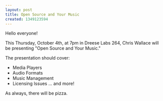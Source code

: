 ```yaml
---
layout: post
title: Open Source and Your Music
created: 1349123594
---
```

Hello everyone!

This Thursday, October 4th, at 7pm in Dreese Labs 264, Chris Wallace will be presenting "Open Source and Your Music."

The presentation should cover:
- Media Players
- Audio Formats
- Music Management
- Licensing Issues
... and more!

As always, there will be pizza.
